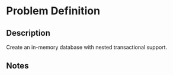 # Problem Definition

## Description

Create an in-memory database with nested transactional support.

## Notes